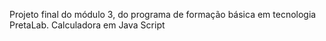 Projeto final do módulo 3, do programa de formação básica em tecnologia PretaLab. 
Calculadora em Java Script
